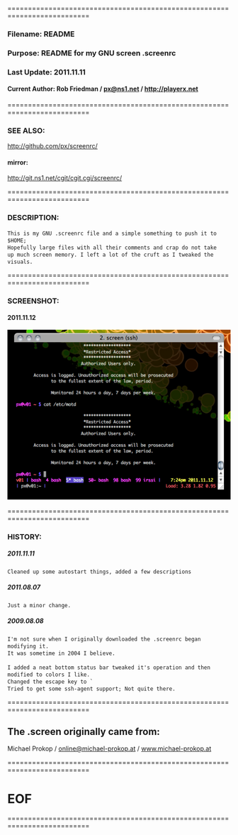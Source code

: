 ==========================================================================
### Filename: README
### Purpose: README for my GNU screen .screenrc
### Last Update: 2011.11.11
#### Current Author: Rob Friedman / <px@ns1.net> / http://playerx.net
==========================================================================
### SEE ALSO:
http://github.com/px/screenrc/
#### mirror:
http://git.ns1.net/cgit/cgit.cgi/screenrc/

==========================================================================
### DESCRIPTION:
	This is my GNU .screenrc file and a simple something to push it to $HOME;
	Hopefully large files with all their comments and crap do not take
	up much screen memory. I left a lot of the cruft as I tweaked the visuals.
==========================================================================
### SCREENSHOT: 
#### 2011.11.12
![2011.11.12 80x25 screenshot](screenshot-80x25.png "2011.11.12 80x25 screenshot")

==========================================================================
### HISTORY:
##### 2011.11.11
	Cleaned up some autostart things, added a few descriptions 
	
##### 2011.08.07
	Just a minor change.
	
##### 2009.08.08
	I'm not sure when I originally downloaded the .screenrc began modifying it.
	It was sometime in 2004 I believe.

	I added a neat bottom status bar tweaked it's operation and then
	modified to colors I like.
	Changed the escape key to `
	Tried to get some ssh-agent support; Not quite there.
==========================================================================

## The .screen originally came from:
Michael Prokop / <online@michael-prokop.at> / www.michael-prokop.at

==========================================================================
# EOF
==========================================================================
